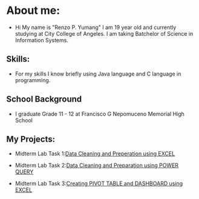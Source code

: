 # About me:
- Hi My name is "Renzo P. Yumang" I am 19 year old and currently studying at City College of Angeles. I am taking Batchelor of Science in Information Systems.

## Skills:
- For my skills I know briefly using Java language and C language in programming.

## School Background
- I graduate Grade 11 - 12 at Francisco G Nepomuceno Memorial High School

## My Projects:
- Midterm Lab Task 1:[Data Cleaning and Preperation using EXCEL](https://github.com/Zomue/Zomue/blob/main/Midterm%20Lab%20Task/README.md) 

- Midterm Lab Task 2:[Data Cleaning and Preparation using POWER QUERY](https://github.com/Zomue/Zomue/blob/main/Midterm%20Lab%20Task%202/READ.md)

- Midterm Lab Task 3:[Creating PIVOT TABLE and DASHBOARD using EXCEL](https://github.com/Zomue/Zomue/blob/main/Midterm%20Lab%20Task%203/READ.md)

